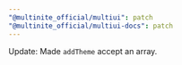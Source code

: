 ```yaml
---
"@multinite_official/multiui": patch
"@multinite_official/multiui-docs": patch
---
```


Update: Made `addTheme` accept an array.
